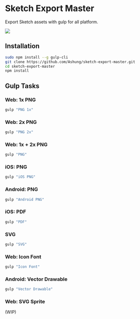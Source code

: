 # Sketch Export Master

Export Sketch assets with gulp for all platform.

![](http://ashung.github.io/images/sketch-gulp/sketch_gulp_1.png)

## Installation

```bash
sudo npm install --g gulp-cli
git clone https://github.com/Ashung/sketch-export-master.git
cd sketch-export-master
npm install
```

## Gulp Tasks

### Web: 1x PNG

```bash
gulp "PNG 1x"
```

### Web: 2x PNG

``````bash
gulp "PNG 2x"
``````

### Web: 1x + 2x PNG

``````bash
gulp "PNG"
``````

### iOS: PNG

``````bash
gulp "iOS PNG"
``````

### Android: PNG

``````bash
gulp "Android PNG"
``````

### iOS: PDF

``````bash
gulp "PDF"
``````

### SVG

``````bash
gulp "SVG"
``````

### Web: Icon Font

``````bash
gulp "Icon Font"
``````

### Android: Vector Drawable

``````bash
gulp "Vector Drawable"
``````


### Web: SVG Sprite

(WIP)



